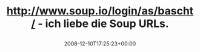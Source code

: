 ---
retweeted: false
source: <a href="http://twitter.com" rel="nofollow">Twitter Web Client</a>
entities:
  hashtags: []
  symbols: []
  user_mentions: []
  urls: []
display_text_range:
- '0'
- '62'
favorite_count: '0'
id_str: '1049534859'
truncated: false
retweet_count: '0'
id: '1049534859'
created_at: Wed Dec 10 17:25:23 +0000 2008
favorited: false
full_text: http://www.soup.io/login/as/bascht/ - ich liebe die Soup URLs.
lang: de
tags:
- pesos/twitter
date: '2008-12-10T17:25:23+00:00'
src: https://twitter.com/bascht/status/1049534859
original_url: https://twitter.com/bascht/status/1049534859
type: twitter_tweet
text: http://www.soup.io/login/as/bascht/ - ich liebe die Soup URLs.
title: 'http://www.soup.io/login/as/bascht/ - ich liebe die Soup URLs.

  '

---